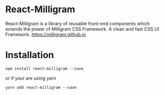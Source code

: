 # React-Milligram
React-Milligram is a library of reusable front-end components which extends the power of Milligram CSS Framework. A clean and fast CSS UI Framework.
https://milligram.github.io
# Installation

```npm install react-milligram --save```

or if your are using yarn

```yarn add react-milligram --save```
